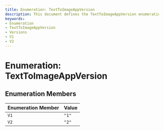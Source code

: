 ```yaml
---
title: Enumeration: TextToImageAppVersion
description: This document defines the TextToImageAppVersion enumeration, listing the available versions for the Text to Image application and their corresponding values.
keywords:
- Enumeration
- TextToImageAppVersion
- Versions
- V1
- V2
---
```


# Enumeration: TextToImageAppVersion

## Enumeration Members

| Enumeration Member | Value |
| ------ | ------ |
| `V1` | `"1"` |
| `V2` | `"2"` |
